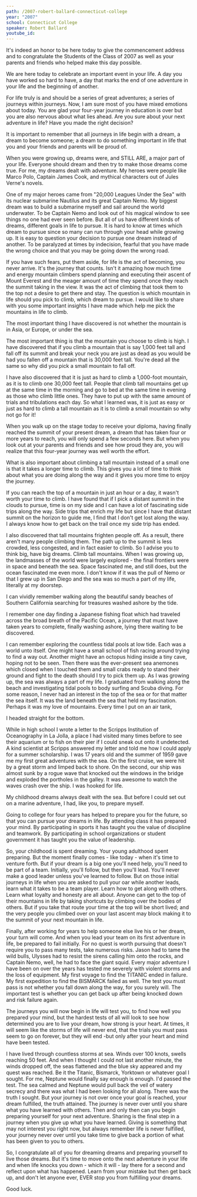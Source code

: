```yaml
---
path: /2007-robert-ballard-connecticut-college
year: "2007"
school: Connecticut College
speaker: Robert Ballard
youtube_id: 
---
```


It's indeed an honor to be here today to give the commencement address and to congratulate the Students of the Class of 2007 as well as your parents and friends who helped make this day possible.

We are here today to celebrate an important event in your life. A day you have worked so hard to have, a day that marks the end of one adventure in your life and the beginning of another.

For life truly is and should be a series of great adventures; a series of journeys within journeys. Now, I am sure most of you have mixed emotions about today. You are glad your four-year journey in education is over but you are also nervous about what lies ahead. Are you sure about your next adventure in life? Have you made the right decision?

It is important to remember that all journeys in life begin with a dream, a dream to become someone; a dream to do something important in life that you and your friends and parents will be proud of.

When you were growing up, dreams were, and STILL ARE, a major part of your life. Everyone should dream and then try to make those dreams come true. For me, my dreams dealt with adventure. My heroes were people like Marco Polo, Captain James Cook, and mythical characters out of Jules Verne's novels.

One of my major heroes came from "20,000 Leagues Under the Sea" with its nuclear submarine Nautilus and its great Captain Nemo. My biggest dream was to build a submarine myself and sail around the world underwater. To be Captain Nemo and look out of his magical window to see things no one had ever seen before. But all of us have different kinds of dreams, different goals in life to pursue. It is hard to know at times which dream to pursue since so many can run through your head while growing up. It is easy to question your decision to pursue one dream instead of another. To be paralyzed at times by indecision, fearful that you have made the wrong choice and that you may be going down the wrong road.

If you have such fears, put them aside, for life is the act of becoming, you never arrive. It's the journey that counts. Isn't it amazing how much time and energy mountain climbers spend planning and executing their ascent of Mount Everest and the meager amount of time they spend once they reach the summit taking in the view. It was the act of climbing that took them to the top not a desire to get there and stay. The question is which mountain in life should you pick to climb, which dream to pursue. I would like to share with you some important insights I have made which help me pick the mountains in life to climb.

The most important thing I have discovered is not whether the mountain is in Asia, or Europe, or under the sea.

The most important thing is that the mountain you choose to climb is high. I have discovered that if you climb a mountain that is say 1,000 feet tall and fall off its summit and break your neck you are just as dead as you would be had you fallen off a mountain that is 30,000 feet tall. You're dead all the same so why did you pick a small mountain to fall off.

I have also discovered that it is just as hard to climb a 1,000-foot mountain, as it is to climb one 30,000 feet tall. People that climb tall mountains get up at the same time in the morning and go to bed at the same time in evening as those who climb little ones. They have to put up with the same amount of trials and tribulations each day. So what I learned was, it is just as easy or just as hard to climb a tall mountain as it is to climb a small mountain so why not go for it!

When you walk up on the stage today to receive your diploma, having finally reached the summit of your present dream, a dream that has taken four or more years to reach, you will only spend a few seconds here. But when you look out at your parents and friends and see how proud they are, you will realize that this four-year journey was well worth the effort.

What is also important about climbing a tall mountain instead of a small one is that it takes a longer time to climb. This gives you a lot of time to think about what you are doing along the way and it gives you more time to enjoy the journey.

If you can reach the top of a mountain in just an hour or a day, it wasn't worth your time to climb. I have found that if I pick a distant summit in the clouds to pursue, time is on my side and I can have a lot of fascinating side trips along the way. Side trips that enrich my life but since I have that distant summit on the horizon to guide me, I find that I don't get lost along the way. I always know how to get back on the trail once my side trip has ended.

I also discovered that tall mountains frighten people off. As a result, there aren't many people climbing them. The path up to the summit is less crowded, less congested, and in fact easier to climb. So I advise you to think big, have big dreams. Climb tall mountains. When I was growing up, the landmasses of the world were largely explored - the final frontiers were in space and beneath the sea. Space fascinated me, and still does, but the ocean fascinated me even more. I don't know if it was the pull of Nemo or that I grew up in San Diego and the sea was so much a part of my life, literally at my doorstep.

I can vividly remember walking along the beautiful sandy beaches of Southern California searching for treasures washed ashore by the tide.

I remember one day finding a Japanese fishing float which had traveled across the broad breath of the Pacific Ocean, a journey that must have taken years to complete, finally washing ashore, lying there waiting to be discovered.

I can remember exploring the countless tidal pools at low tide. Each was a world unto itself. One might have a small school of fish racing around trying to find a way out. Another might have an octopus hiding inside a tiny cave, hoping not to be seen. Then there was the ever-present sea anemones which closed when I touched them and small crabs ready to stand their ground and fight to the death should I try to pick them up. As I was growing up, the sea was always a part of my life. I graduated from walking along the beach and investigating tidal pools to body surfing and Scuba diving. For some reason, I never had an interest in the top of the sea or for that matter the sea itself. It was the land beneath the sea that held my fascination. Perhaps it was my love of mountains. Every time I put on an air tank,

I headed straight for the bottom.

While in high school I wrote a letter to the Scripps Institution of Oceanography in La Jolla, a place I had visited many times before to see their aquarium or to fish on their pier if I could sneak out onto it undetected. A kind scientist at Scripps answered my letter and told me how I could apply for a summer scholarship. I was 17 years old and the summer of 1959 gave me my first great adventures with the sea. On the first cruise, we were hit by a great storm and limped back to shore. On the second, our ship was almost sunk by a rogue wave that knocked out the windows in the bridge and exploded the portholes in the galley. It was awesome to watch the waves crash over the ship. I was hooked for life.

My childhood dreams always dealt with the sea. But before I could set out on a marine adventure, I had, like you, to prepare myself.

Going to college for four years has helped to prepare you for the future, so that you can pursue your dreams in life. By attending class it has prepared your mind. By participating in sports it has taught you the value of discipline and teamwork. By participating in school organizations or student government it has taught you the value of leadership.

So, your childhood is spent dreaming. Your young adulthood spent preparing. But the moment finally comes - like today - when it's time to venture forth. But if your dream is a big one you'll need help, you'll need to be part of a team. Initially, you'll follow, but then you'll lead. You'll never make a good leader unless you've learned to follow. But on those initial journeys in life when you are asked to pull your oar while another leads, learn what it takes to be a team player. Learn how to get along with others. Learn what loyalty and honesty are all about. Anyone can get to the top of their mountains in life by taking shortcuts by climbing over the bodies of others. But if you take that route your time at the top will be short lived; and the very people you climbed over on your last ascent may block making it to the summit of your next mountain in life.

Finally, after working for years to help someone else live his or her dream, your turn will come. And when you lead your team on its first adventure in life, be prepared to fail initially. For no quest is worth pursuing that doesn't require you to pass many tests, take numerous risks. Jason had to tame the wild bulls, Ulysses had to resist the sirens calling him onto the rocks, and Captain Nemo, well, he had to face the giant squid. Every major adventure I have been on over the years has tested me severely with violent storms and the loss of equipment. My first voyage to find the TITANIC ended in failure. My first expedition to find the BISMARCK failed as well. The test you must pass is not whether you fall down along the way, for you surely will. The important test is whether you can get back up after being knocked down and risk failure again.

The journeys you will now begin in life will test you, to find how well you prepared your mind, but the hardest tests of all will look to see how determined you are to live your dream, how strong is your heart. At times, it will seem like the storms of life will never end, that the trials you must pass seem to go on forever, but they will end -but only after your heart and mind have been tested.

I have lived through countless storms at sea. Winds over 100 knots, swells reaching 50 feet. And when I thought I could not last another minute, the winds dropped off, the seas flattened and the blue sky appeared and my quest was reached. Be it the Titanic, Bismarck, Yorktown or whatever goal I sought. For me, Neptune would finally say enough is enough. I'd passed the test. The sea calmed and Neptune would pull back the veil of watery secrecy and there was what I had been looking for all along. There was the truth I sought. But your journey is not over once your goal is reached, your dream fulfilled, the truth attained. The journey is never over until you share what you have learned with others. Then and only then can you begin preparing yourself for your next adventure. Sharing is the final step in a journey when you give up what you have learned. Giving is something that may not interest you right now, but always remember life is never fulfilled, your journey never over until you take time to give back a portion of what has been given to you to others.

So, I congratulate all of you for dreaming dreams and preparing yourself to live those dreams. But it's time to move onto the next adventure in your life and when life knocks you down - which it will - lay there for a second and reflect upon what has happened. Learn from your mistake but then get back up, and don't let anyone ever, EVER stop you from fulfilling your dreams. 

Good luck.